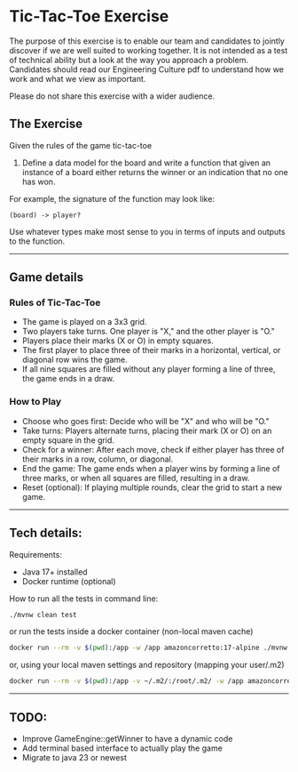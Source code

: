 # Tic-Tac-Toe Exercise

The purpose of this exercise is to enable our team and candidates to jointly discover if we are well suited to working together.
It is not intended as a test of technical ability but a look at the way you approach a problem.
Candidates should read our Engineering Culture pdf to understand how we work and what we view as important.

Please do not share this exercise with a wider audience.

## The Exercise

Given the rules of the game tic-tac-toe

1. Define a data model for the board and write a function that given an instance of a board either returns the winner
or an indication that no one has won.

For example, the signature of the function may look like:
```
(board) -> player?
```

Use whatever types make most sense to you in terms of inputs and outputs to the function.

---

## Game details

### Rules of Tic-Tac-Toe

- The game is played on a 3x3 grid.
- Two players take turns. One player is "X," and the other player is "O."
- Players place their marks (X or O) in empty squares.
- The first player to place three of their marks in a horizontal, vertical, or diagonal row wins the game.
- If all nine squares are filled without any player forming a line of three, the game ends in a draw.

### How to Play

- Choose who goes first: Decide who will be "X" and who will be "O."
- Take turns: Players alternate turns, placing their mark (X or O) on an empty square in the grid.
- Check for a winner: After each move, check if either player has three of their marks in a row, column, or diagonal.
- End the game: The game ends when a player wins by forming a line of three marks, or when all squares are filled, resulting in a draw.
- Reset (optional): If playing multiple rounds, clear the grid to start a new game.

---
## Tech details:

Requirements:
- Java 17+ installed
- Docker runtime (optional)

How to run all the tests in command line:

```bash
./mvnw clean test
```

or run the tests inside a docker container (non-local maven cache)
```bash
docker run --rm -v $(pwd):/app -w /app amazoncorretto:17-alpine ./mvnw test
```

or, using your local maven settings and repository (mapping your user/.m2)

```bash
docker run --rm -v $(pwd):/app -v ~/.m2/:/root/.m2/ -w /app amazoncorretto:17-alpine ./mvnw test
```

---

## TODO:

- Improve GameEngine::getWinner to have a dynamic code
- Add terminal based interface to actually play the game
- Migrate to java 23 or newest
